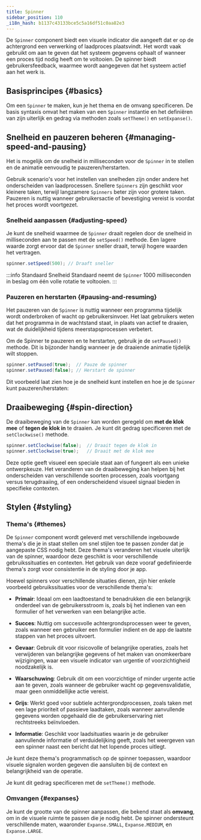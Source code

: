 ```yaml
---
title: Spinner
sidebar_position: 110
_i18n_hash: b1137c43133bce5c5a16df51c0aa82e3
---
```

<DocChip chip="shadow" />
<DocChip chip="name" label="dwc-spinner" />
<DocChip chip='since' label='24.10' />
<JavadocLink type="spinner" location="com/webforj/component/spinner/Spinner" top='true'/>

De `Spinner` component biedt een visuele indicator die aangeeft dat er op de achtergrond een verwerking of laadproces plaatsvindt. Het wordt vaak gebruikt om aan te geven dat het systeem gegevens ophaalt of wanneer een proces tijd nodig heeft om te voltooien. De spinner biedt gebruikersfeedback, waarmee wordt aangegeven dat het systeem actief aan het werk is.

## Basisprincipes {#basics}

Om een `Spinner` te maken, kun je het thema en de omvang specificeren. De basis syntaxis omvat het maken van een `Spinner` instantie en het definiëren van zijn uiterlijk en gedrag via methoden zoals `setTheme()` en `setExpanse()`.

<ComponentDemo 
path='/webforj/spinnerdemo?' 
javaE='https://raw.githubusercontent.com/webforj/webforj-documentation/refs/heads/main/src/main/java/com/webforj/samples/views/spinner/SpinnerDemoView.java'
cssURL='/css/spinnerstyles/spinnerdemo.css'
height = '225px'
/>

## Snelheid en pauzeren beheren {#managing-speed-and-pausing}

Het is mogelijk om de snelheid in milliseconden voor de `Spinner` in te stellen en de animatie eenvoudig te pauzeren/herstarten.

Gebruik scenario's voor het instellen van snelheden zijn onder andere het onderscheiden van laadprocessen. Snellere `Spinners` zijn geschikt voor kleinere taken, terwijl langzamere `Spinners` beter zijn voor grotere taken. Pauzeren is nuttig wanneer gebruikersactie of bevestiging vereist is voordat het proces wordt voortgezet.

### Snelheid aanpassen {#adjusting-speed}

Je kunt de snelheid waarmee de `Spinner` draait regelen door de snelheid in milliseconden aan te passen met de `setSpeed()` methode. Een lagere waarde zorgt ervoor dat de `Spinner` sneller draait, terwijl hogere waarden het vertragen.

```java
spinner.setSpeed(500); // Draaft sneller
```

:::info Standaard Snelheid
Standaard neemt de `Spinner` 1000 milliseconden in beslag om één volle rotatie te voltooien.
:::

### Pauzeren en herstarten {#pausing-and-resuming}

Het pauzeren van de `Spinner` is nuttig wanneer een programma tijdelijk wordt onderbroken of wacht op gebruikersinvoer. Het laat gebruikers weten dat het programma in de wachtstand staat, in plaats van actief te draaien, wat de duidelijkheid tijdens meerstapsprocessen verbetert.

Om de Spinner te pauzeren en te herstarten, gebruik je de `setPaused()` methode. Dit is bijzonder handig wanneer je de draaiende animatie tijdelijk wilt stoppen.

```java
spinner.setPaused(true);  // Pauze de spinner
spinner.setPaused(false); // Herstart de spinner
```

Dit voorbeeld laat zien hoe je de snelheid kunt instellen en hoe je de `Spinner` kunt pauzeren/herstaten:

<ComponentDemo 
path='/webforj/spinnerspeeddemo?'  
javaE='https://raw.githubusercontent.com/webforj/webforj-documentation/refs/heads/main/src/main/java/com/webforj/samples/views/spinner/SpinnerSpeedDemoView.java'
cssURL='/css/spinnerstyles/spinnerspeeddemo.css'
height = '150px'
/>

## Draaibeweging {#spin-direction}

De draaibeweging van de `Spinner` kan worden geregeld om **met de klok mee** of **tegen de klok in** te draaien. Je kunt dit gedrag specificeren met de `setClockwise()` methode.

```java
spinner.setClockwise(false);  // Draait tegen de klok in
spinner.setClockwise(true);   // Draait met de klok mee
```

Deze optie geeft visueel een speciale staat aan of fungeert als een unieke ontwerpkeuze. Het veranderen van de draaibeweging kan helpen bij het onderscheiden van verschillende soorten processen, zoals voortgang versus terugdraaiing, of een onderscheidend visueel signaal bieden in specifieke contexten.

<ComponentDemo 
path='/webforj/spinnerdirectiondemo?' 
javaE='https://raw.githubusercontent.com/webforj/webforj-documentation/refs/heads/main/src/main/java/com/webforj/samples/views/spinner/SpinnerDirectionDemoView.java'
height = '150px'
/>

## Stylen {#styling}

### Thema's {#themes}

De `Spinner` component wordt geleverd met verschillende ingebouwde thema's die je in staat stellen om snel stijlen toe te passen zonder dat je aangepaste CSS nodig hebt. Deze thema's veranderen het visuele uiterlijk van de spinner, waardoor deze geschikt is voor verschillende gebruikssituaties en contexten. Het gebruik van deze vooraf gedefinieerde thema's zorgt voor consistentie in de styling door je app.

Hoewel spinners voor verschillende situaties dienen, zijn hier enkele voorbeeld gebruikssituaties voor de verschillende thema's:

- **Primair**: Ideaal om een laadtoestand te benadrukken die een belangrijk onderdeel van de gebruikersstroom is, zoals bij het indienen van een formulier of het verwerken van een belangrijke actie.
  
- **Succes**: Nuttig om succesvolle achtergrondsprocessen weer te geven, zoals wanneer een gebruiker een formulier indient en de app de laatste stappen van het proces uitvoert.
  
- **Gevaar**: Gebruik dit voor risicovolle of belangrijke operaties, zoals het verwijderen van belangrijke gegevens of het maken van onomkeerbare wijzigingen, waar een visuele indicator van urgentie of voorzichtigheid noodzakelijk is.
  
- **Waarschuwing**: Gebruik dit om een voorzichtige of minder urgente actie aan te geven, zoals wanneer de gebruiker wacht op gegevensvalidatie, maar geen onmiddellijke actie vereist.

- **Grijs**: Werkt goed voor subtiele achtergrondprocessen, zoals taken met een lage prioriteit of passieve laadtaken, zoals wanneer aanvullende gegevens worden opgehaald die de gebruikerservaring niet rechtstreeks beïnvloeden.
  
- **Informatie**: Geschikt voor laadsituaties waarin je de gebruiker aanvullende informatie of verduidelijking geeft, zoals het weergeven van een spinner naast een bericht dat het lopende proces uitlegt.

Je kunt deze thema's programmatisch op de spinner toepassen, waardoor visuele signalen worden gegeven die aansluiten bij de context en belangrijkheid van de operatie.

Je kunt dit gedrag specificeren met de `setTheme()` methode.

<ComponentDemo 
path='/webforj/spinnerthemedemo?' 
javaE='https://raw.githubusercontent.com/webforj/webforj-documentation/refs/heads/main/src/main/java/com/webforj/samples/views/spinner/SpinnerThemeDemoView.java'
cssURL='/css/spinnerstyles/spinnerthemedemo.css'
height = '100px'
/>

### Omvangen {#expanses}

Je kunt de grootte van de spinner aanpassen, die bekend staat als **omvang**, om in de visuele ruimte te passen die je nodig hebt. De spinner ondersteunt verschillende maten, waaronder `Expanse.SMALL`, `Expanse.MEDIUM`, en `Expanse.LARGE`.

<ComponentDemo 
path= '/webforj/spinnerexpansedemo?' 
javaE='https://raw.githubusercontent.com/webforj/webforj-documentation/refs/heads/main/src/main/java/com/webforj/samples/views/spinner/SpinnerExpanseDemoView.java'
cssURL='/css/spinnerstyles/spinnerexpansedemo.css'
height = '100px'
/>

<TableBuilder name="Spinner" />
